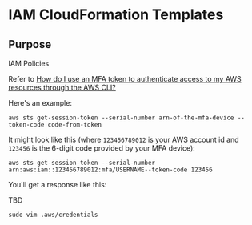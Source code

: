 # IAM CloudFormation Templates

## Purpose

IAM Policies

Refer to [How do I use an MFA token to authenticate access to my AWS resources through the AWS CLI?](https://aws.amazon.com/premiumsupport/knowledge-center/authenticate-mfa-cli/)

Here's an example:

`aws sts get-session-token --serial-number arn-of-the-mfa-device --token-code code-from-token`

It might look like this (where `123456789012` is your AWS account id and `123456` is the 6-digit code provided by your MFA device):

`aws sts get-session-token --serial-number arn:aws:iam::123456789012:mfa/USERNAME--token-code 123456`

You'll get a response like this: 

TBD

`sudo vim .aws/credentials`

